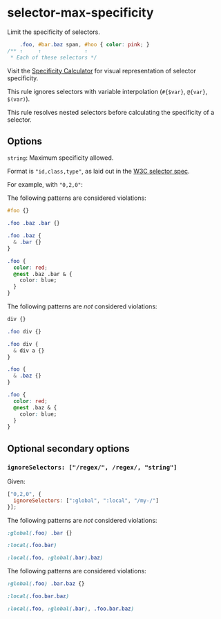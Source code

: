 # selector-max-specificity

Limit the specificity of selectors.

```css
    .foo, #bar.baz span, #hoo { color: pink; }
/** ↑     ↑              ↑
 * Each of these selectors */
```

Visit the [Specificity Calculator](https://specificity.keegan.st) for visual representation of selector specificity.

This rule ignores selectors with variable interpolation (`#{$var}`, `@{var}`, `$(var)`).

This rule resolves nested selectors before calculating the specificity of a selector.

## Options

`string`: Maximum specificity allowed.

Format is `"id,class,type"`, as laid out in the [W3C selector spec](https://drafts.csswg.org/selectors/#specificity-rules).

For example, with `"0,2,0"`:

The following patterns are considered violations:

```css
#foo {}
```

```css
.foo .baz .bar {}
```

```css
.foo .baz {
  & .bar {}
}
```

```css
.foo {
  color: red;
  @nest .baz .bar & {
    color: blue;
  }
}
```

The following patterns are *not* considered violations:

```css
div {}
```

```css
.foo div {}
```

```css
.foo div {
  & div a {}
}
```

```css
.foo {
  & .baz {}
}
```

```css
.foo {
  color: red;
  @nest .baz & {
    color: blue;
  }
}
```

## Optional secondary options

### `ignoreSelectors: ["/regex/", /regex/, "string"]`

Given:

```js
["0,2,0", {
  ignoreSelectors: [":global", ":local", "/my-/"]
}];
```

The following patterns are *not* considered violations:

```css
:global(.foo) .bar {}
```

```css
:local(.foo.bar)
```

```css
:local(.foo, :global(.bar).baz)
```

The following patterns are considered violations:

```css
:global(.foo) .bar.baz {}
```

```css
:local(.foo.bar.baz)
```

```css
:local(.foo, :global(.bar), .foo.bar.baz)
```
